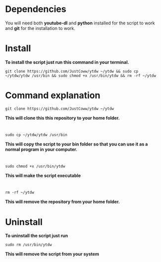 # Dependencies

You will need both **youtube-dl** and **python** installed for the script to work and **git** for the installation to work.


# Install

**To install the script just run this command in your terminal.**

  ```
  git clone https://github.com/JustCoww/ytdw ~/ytdw && sudo cp ~/ytdw/ytdw /usr/bin && sudo chmod +x /usr/bin/ytdw && rm -rf ~/ytdw
  ```
  
  
# Command explanation


  ```
  git clone https://github.com/JustCoww/ytdw ~/ytdw
  ```
  **This will clone this this repository to your home folder.**
  # 
  

  ```
  sudo cp ~/ytdw/ytdw /usr/bin
  ```
  **This will copy the script to your bin folder so that you can use it as a normal program in your computer.**
  # 
  
  ```
  sudo chmod +x /usr/bin/ytdw
  ```
  **This will make the script executable**
  #

  ```
  rm -rf ~/ytdw
  ```
  **This will remove the repository from your home folder.** 
  
  
# Uninstall

**To uninstall the script just run**
  ```
  sudo rm /usr/bin/ytdw
  ```
**This will remove the script from your system**
